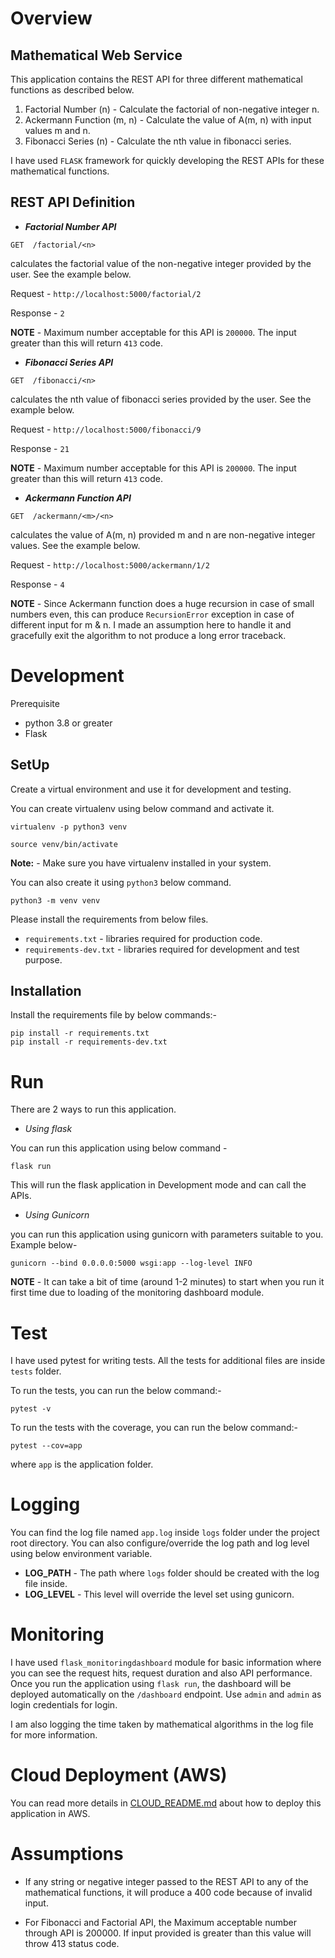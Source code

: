 # Overview
## Mathematical Web Service
This application contains the REST API for three different mathematical functions as described below.

1. Factorial Number (n)      - Calculate the factorial of non-negative integer n.
2. Ackermann Function (m, n) - Calculate the value of A(m, n) with input values m and n.
3. Fibonacci Series (n)      - Calculate the nth value in fibonacci series.

I have used `FLASK` framework for quickly developing the REST APIs for these mathematical functions. 

## REST API Definition

* ***Factorial Number API*** 

`GET  /factorial/<n>`

calculates the factorial value of the non-negative integer provided by the user. See the example below.

Request - `http://localhost:5000/factorial/2`

Response - `2`

**NOTE** - Maximum number acceptable for this API is `200000`. The input greater than this will return `413` code.

* ***Fibonacci Series API*** 

`GET  /fibonacci/<n>`

calculates the nth value of fibonacci series provided by the user. See the example below.

Request - `http://localhost:5000/fibonacci/9`

Response - `21`

**NOTE** - Maximum number acceptable for this API is `200000`. The input greater than this will return `413` code.

* ***Ackermann Function API***

`GET  /ackermann/<m>/<n>`

calculates the value of A(m, n) provided m and n are non-negative integer values. See the example below.

Request - `http://localhost:5000/ackermann/1/2`

Response - `4`

**NOTE** - Since Ackermann function does a huge recursion in case of small numbers even, this can produce 
`RecursionError` exception in case of different input for m & n. I made an assumption here to handle it and 
gracefully exit the algorithm to not produce a long error traceback. 


# Development
Prerequisite
* python 3.8 or greater
* Flask

## SetUp
Create a virtual environment and use it for development and testing.

You can create virtualenv using below command and activate it.
```
virtualenv -p python3 venv

source venv/bin/activate
```
**Note:** - Make sure you have virtualenv installed in your system.

You can also create it using `python3` below command.
```
python3 -m venv venv
```

Please install the requirements from below files.
* `requirements.txt` - libraries required for production code.
* `requirements-dev.txt` - libraries required for development and test purpose.

## Installation
Install the requirements file by below commands:-
```
pip install -r requirements.txt
pip install -r requirements-dev.txt
```

# Run

There are 2 ways to run this application. 

- *Using flask*

You can run this application using below command - 
```
flask run 
```
This will run the flask application in Development mode and can call the APIs.

- *Using Gunicorn*

you can run this application using gunicorn with parameters suitable to you. Example below- 
``` 
gunicorn --bind 0.0.0.0:5000 wsgi:app --log-level INFO
```
**NOTE** - It can take a bit of time (around 1-2 minutes) to start when you run it first time due to loading of 
the monitoring dashboard module.

# Test

I have used pytest for writing tests. All the tests for additional files are inside `tests` folder.

To run the tests, you can run the below command:-

```
pytest -v
```

To run the tests with the coverage, you can run the below command:-
```
pytest --cov=app 
```
where `app` is the application folder.

# Logging

You can find the log file named `app.log` inside `logs` folder under the project root directory. You can also 
configure/override the log path and log level using below environment variable.

* **LOG_PATH** - The path where `logs` folder should be created with the log file inside.
* **LOG_LEVEL** - This level will override the level set using gunicorn.

# Monitoring

I have used `flask_monitoringdashboard` module for basic information where you can see the request hits, request duration 
and also API performance. Once you run the application using `flask run`, the dashboard will be deployed automatically 
on the `/dashboard` endpoint. Use `admin` and `admin` as login credentials for login. 

I am also logging the time taken by mathematical algorithms in the log file for more information.

# Cloud Deployment (AWS)

You can read more details in [CLOUD_README.md](CLOUD_README.md) about how to deploy this application in AWS. 


# Assumptions
- If any string or negative integer passed to the REST API to any of the mathematical functions, it will produce a 
  400 code because of invalid input.
  
- For Fibonacci and Factorial API, the Maximum acceptable number through API is 200000. If input provided is greater 
  than this value will throw 413 status code.
  